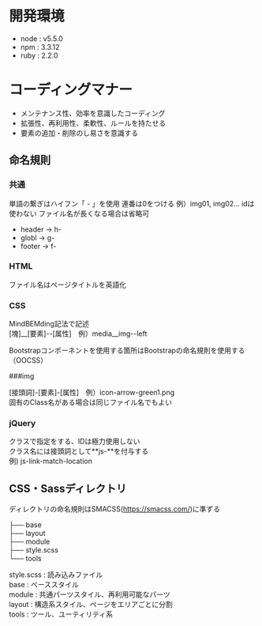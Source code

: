 # 開発環境
- node : v5.5.0   
- npm : 3.3.12  
- ruby : 2.2.0  


# コーディングマナー
- メンテナンス性、効率を意識したコーディング
- 拡張性、再利用性、柔軟性、ルールを持たせる
- 要素の追加・削除のし易さを意識する

## 命名規則

### 共通

単語の繋ぎはハイフン「 - 」を使用
連番は0をつける 例）img01, img02...
idは使わない
ファイル名が長くなる場合は省略可
- header -> h-
- globl -> g-
- footer -> f-

### HTML

ファイル名はページタイトルを英語化

### CSS

MindBEMding記法で記述  
[塊]__[要素]--[属性]　例）media__img--left  

Bootstrapコンポーネントを使用する箇所はBootstrapの命名規則を使用する（OOCSS）

###img

[接頭詞]-[要素]-[属性]　例）icon-arrow-green1.png  
固有のClass名がある場合は同じファイル名でもよい

### jQuery
クラスで指定をする、IDは極力使用しない  
クラス名には接頭詞として**js-**を付与する  
例) js-link-match-location  


## CSS・Sassディレクトリ

ディレクトリの命名規則はSMACSS(https://smacss.com/)に準ずる

   
├── base  
├── layout    
├── module  
├── style.scss  
└── tools  

style.scss : 読み込みファイル  
base : ベーススタイル  
module : 共通パーツスタイル、再利用可能なパーツ  
layout : 構造系スタイル、ページをエリアごとに分割  
tools : ツール、ユーティリティ系